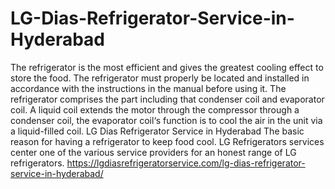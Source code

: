 # LG-Dias-Refrigerator-Service-in-Hyderabad
 The refrigerator is the most efficient and gives the greatest cooling effect to store the food. The refrigerator must properly be located and installed in accordance with the instructions in the manual before using it. The refrigerator comprises the part including that condenser coil and evaporator coil. A liquid coil extends the motor through the compressor through a condenser coil, the evaporator coil‘s function is to cool the air in the unit via a liquid-filled coil. LG Dias Refrigerator Service in Hyderabad The basic reason for having a refrigerator to keep food cool. LG Refrigerators services center one of the various service providers for an honest range of LG refrigerators. https://lgdiasrefrigeratorservice.com/lg-dias-refrigerator-service-in-hyderabad/ 
